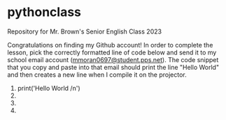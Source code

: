 # pythonclass
Repository for Mr. Brown's Senior English Class 2023

Congratulations on finding my Github account! In order to complete the lesson, pick the correctly formatted line of code below and send it to my school email account (mmoran0697@student.pps.net). The code snippet that you copy and paste into that email should print the line "Hello World" and then creates a new line when I compile it on the projector.

1) print('Hello World /n')
2) 
3)
4)
